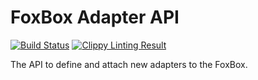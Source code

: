 # FoxBox Adapter API

[![Build Status](https://api.travis-ci.org/fxbox/adapters.svg?branch=master)](https://travis-ci.org/fxbox/adapters)
[![Clippy Linting Result](http://clippy.bashy.io/github/fxbox/adapters/master/badge.svg)](http://clippy.bashy.io/github/fxbox/adapters/master/log)

The API to define and attach new adapters to the FoxBox.